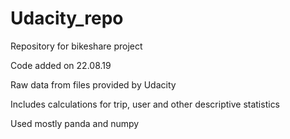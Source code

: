 # Udacity_repo
Repository for bikeshare project

Code added on 22.08.19

Raw data from files provided by Udacity

Includes calculations for trip, user and other descriptive statistics

Used mostly panda and numpy 
